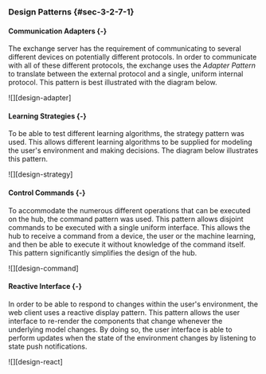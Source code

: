 ### Design Patterns {#sec-3-2-7-1}

#### Communication Adapters {-}

The exchange server has the requirement of communicating to several different devices on
potentially different protocols. In order to communicate with all of these different
protocols, the exchange uses the *Adapter Pattern* to translate between the external protocol
and a single, uniform internal protocol. This pattern is best illustrated with the diagram
below.

![][design-adapter]

#### Learning Strategies {-}

To be able to test different learning algorithms, the strategy pattern was used. This allows
different learning algorithms to be supplied for modeling the user's environment and making
decisions. The diagram below illustrates this pattern.

![][design-strategy]

#### Control Commands {-}

To accommodate the numerous different operations that can be executed on the hub, the command
pattern was used. This pattern allows disjoint commands to be executed with a single uniform
interface. This allows the hub to receive a command from a device, the user or the machine
learning, and then be able to execute it without knowledge of the command itself. This
pattern significantly simplifies the design of the hub.

![][design-command]

#### Reactive Interface {-}

In order to be able to respond to changes within the user's environment, the web client uses
a reactive display pattern. This pattern allows the user interface to re-render the components
that change whenever the underlying model changes. By doing so, the user interface is able to
perform updates when the state of the environment changes by listening to state push notifications.

![][design-react]


